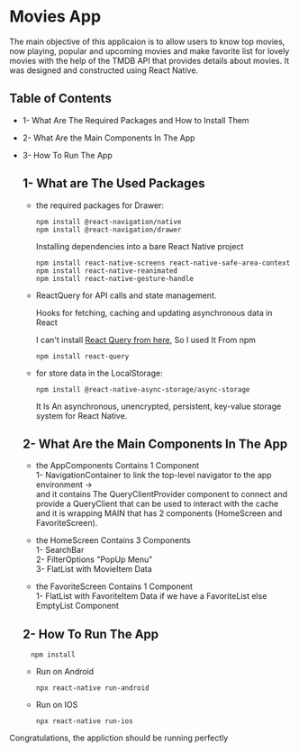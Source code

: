 # Movies App

The main objective of this applicaion is to allow users to know top movies, now playing, popular and upcoming movies and make favorite list for lovely movies with the help of the TMDB API that provides details about movies. It was designed and constructed using React Native.


## Table of Contents

* 1- What Are The Required Packages and How to Install Them
* 2- What Are the Main Components In The App
* 3- How To Run The App

  ##  1- What are The Used Packages

    * the required packages for Drawer:
      ```
      npm install @react-navigation/native
      npm install @react-navigation/drawer
      ```
      Installing dependencies into a bare React Native project
      ```
      npm install react-native-screens react-native-safe-area-context
      npm install react-native-reanimated
      npm install react-native-gesture-handle
      ```
    * <p>ReactQuery for API calls and state management.</p>
      Hooks for fetching, caching and updating asynchronous data in React
      
      I can't install
      <a href='https://tanstack.com/query/v4/?from=reactQueryV3&original=https://react-query-v3.tanstack.com/'>React Query from here</a>, So I used It From npm
      ```
      npm install react-query
      ```
    * for store data in the LocalStorage: 
      ```
      npm install @react-native-async-storage/async-storage
      ```
      <p>It Is An asynchronous, unencrypted, persistent, key-value storage system for React Native.</p>
      
  ##  2- What Are the Main Components In The App
    
    * the AppComponents Contains 1 Component <br/>
      1- NavigationContainer to link the top-level navigator to the app environment -> <br/>
         and it contains The QueryClientProvider component to connect and provide a QueryClient that can be used to interact with the cache and it is wrapping
         MAIN that has 2 components (HomeScreen and FavoriteScreen).

         
    * the HomeScreen Contains 3 Components <br/>
                1- SearchBar <br/>
                2- FilterOptions "PopUp Menu" <br/>
                3- FlatList with MovieItem Data <br/>
      
      
    * the FavoriteScreen Contains 1 Component <br/>
               1- FlatList with FavoriteItem Data if we have a FavoriteList else EmptyList Component <br/>
               
  ##  2- How To Run The App
  
      
        npm install 
      
    * Run on Android
      
        ```
        npx react-native run-android
        ```
    * Run on IOS
      
        ```
        npx react-native run-ios
        ```
Congratulations, the appliction should be running perfectly



